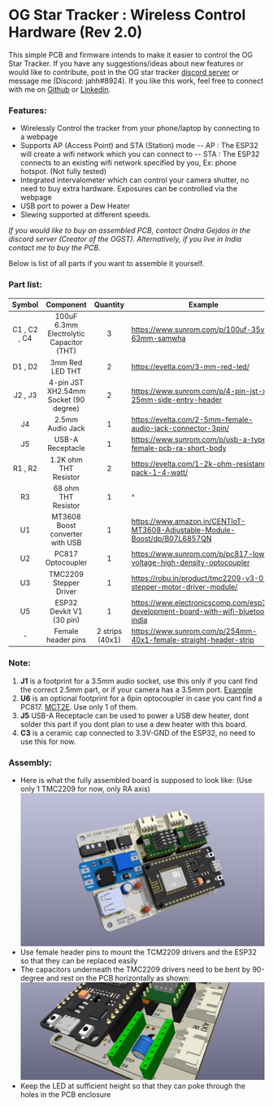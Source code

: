 # OG Star Tracker : Wireless Control Hardware (Rev 2.0)

This simple PCB and firmware intends to make it easier to control the OG Star Tracker. If you have any suggestions/ideas about new features or would like to contribute, post in the OG star tracker [discord server](https://discord.com/invite/dyFKm79gKJ) or message me (Discord: jahh#8924).
If you like this work, feel free to connect with me on [Github](https://github.com/jugal2001) or [Linkedin](https://www.linkedin.com/in/jugaljesing/).
### Features:
- Wirelessly Control the tracker from your phone/laptop by connecting to a webpage
- Supports AP (Access Point) and STA (Station) mode
 -- AP  : The ESP32 will create a wifi network which you can connect to
 -- STA : The ESP32 connects to an existing wifi network specified by you, Ex: phone hotspot. (Not fully tested)
- Integrated intervalometer which can control your camera shutter, no need to buy extra hardware. Exposures can be controlled via the webpage
- USB port to power a Dew Heater
- Slewing supported at different speeds. 

*If you would like to buy an assembled PCB, contact Ondra Gejdos in the discord server (Creator of the OGST). Alternatively, if you live in India contact me to buy the PCB.*

Below is list of all parts if you want to assemble it yourself.
### Part list:
| Symbol        | Component             | Quantity | Example |
|:-:            |:-:                    |:-:       |  ----   |
| C1 , C2 , C4  | 100uF 6.3mm Electrolytic Capacitor (THT)| 3 | https://www.sunrom.com/p/100uf-35v-63mm-samwha|
| D1 , D2       | 3mm Red LED THT       |   2      | https://evelta.com/3-mm-red-led/ |
| J2 , J3       | 4-pin JST XH2.54mm Socket (90 degree) |   2       | https://www.sunrom.com/p/4-pin-jst-xh-25mm-side-entry-header  |
| J4            | 2.5mm Audio Jack      |   1      | https://evelta.com/2-5mm-female-audio-jack-connector-3pin/|
| J5            | USB-A Receptacle      |   1      | https://www.sunrom.com/p/usb-a-type-female-pcb-ra-short-body |
| R1 , R2       | 1.2K ohm THT Resistor |   2      | https://evelta.com/1-2k-ohm-resistance-pack-1-4-watt/|
| R3            |  68 ohm THT Resistor  |   1      | ^ |
| U1            | MT3608 Boost converter with USB |  1     |https://www.amazon.in/CENTIoT-MT3608-Adjustable-Module-Boost/dp/B07L6857QN|
| U2            | PC817 Optocoupler     |   1     | https://www.sunrom.com/p/pc817-low-voltage-high-density-optocoupler|
| U3            | TMC2209 Stepper Driver|   1     | https://robu.in/product/tmc2209-v3-0-stepper-motor-driver-module/ |
| U5            | ESP32 Devkit V1 (30 pin)|  1    | https://www.electronicscomp.com/esp32-development-board-with-wifi-bluetooth-india|
| -             | Female header pins    | 2 strips (40x1) | https://www.sunrom.com/p/254mm-40x1-female-straight-header-strip|

### Note:
1. **J1** is a footprint for a 3.5mm audio socket, use this only if you cant find the correct 2.5mm part, or if your camera has a 3.5mm port. [Example](https://robu.in/product/smartelex-audio-jack-3-5mm-trrs-smd/) 
2. **U6** is an optional footprint for a 6pin optocoupler in case you cant find a PC817. [MCT2E](https://projectpoint.in/datasheets/pdf/mct2e.pdf). Use only 1 of them.
3. **J5** USB-A Receptacle can be used to power a USB dew heater, dont solder this part if you dont plan to use a dew heater with this board.
4. **C3** is a ceramic cap connected to 3.3V-GND of the ESP32, no need to use this for now.

### Assembly:
- Here is what the fully assembled board is supposed to look like: (Use only 1 TMC2209 for now, only RA axis)
![img1](./img/og_v2.png)
- Use female header pins to mount the TCM2209 drivers and the ESP32 so that they can be replaced easily
- The capacitors underneath the TMC2209 drivers need to be bent by 90-degree and rest on the PCB horizontally as shown:
![img2](./img/cap.png)
- Keep the LED at sufficient height so that they can poke through the holes in the PCB enclosure
